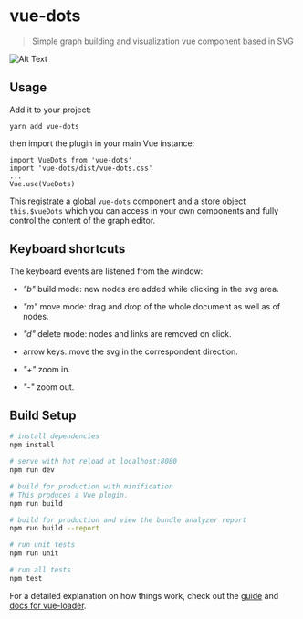 # vue-dots

> Simple graph building and visualization vue component based in SVG

![Alt Text](https://github.com/rcarcasses/vue-dots/raw/master/examples/vue-dots.gif)

## Usage
Add it to your project:
```
yarn add vue-dots
```
then import the plugin in your main Vue instance:
```
import VueDots from 'vue-dots'
import 'vue-dots/dist/vue-dots.css'
...
Vue.use(VueDots)
```

This registrate a global ```vue-dots``` component and a store object ```this.$vueDots``` which you can access in your own components and fully control the content of the graph editor.

## Keyboard shortcuts
The keyboard events are listened from the window:

- *"b"* build mode: new nodes are added while clicking in the svg area.
- *"m"* move mode: drag and drop of the whole document as well as of nodes.

- *"d"* delete mode: nodes and links are removed on click.
- arrow keys: move the svg in the correspondent direction.
- *"+"* zoom in.
- *"-"* zoom out.

## Build Setup

``` bash
# install dependencies
npm install

# serve with hot reload at localhost:8080
npm run dev

# build for production with minification
# This produces a Vue plugin.
npm run build

# build for production and view the bundle analyzer report
npm run build --report

# run unit tests
npm run unit

# run all tests
npm test
```

For a detailed explanation on how things work, check out the [guide](http://vuejs-templates.github.io/webpack/) and [docs for vue-loader](http://vuejs.github.io/vue-loader).
